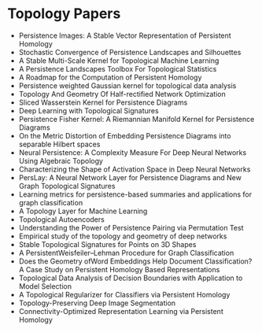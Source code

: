 # Topology Papers

<ul>

                             

 <li><a target="_blank" href="https://github.com/manjunath5496/Topology-Papers/blob/master/t(1).pdf" style="text-decoration:none;">Persistence Images: A Stable Vector Representation of Persistent Homology</a></li>

 <li><a target="_blank" href="https://github.com/manjunath5496/Topology-Papers/blob/master/t(2).pdf" style="text-decoration:none;">Stochastic Convergence of Persistence Landscapes and Silhouettes</a></li>

<li><a target="_blank" href="https://github.com/manjunath5496/Topology-Papers/blob/master/t(3).pdf" style="text-decoration:none;">A Stable Multi-Scale Kernel for Topological Machine Learning</a></li>
 <li><a target="_blank" href="https://github.com/manjunath5496/Topology-Papers/blob/master/t(4).pdf" style="text-decoration:none;">A Persistence Landscapes Toolbox For Topological Statistics</a></li>                              
<li><a target="_blank" href="https://github.com/manjunath5496/Topology-Papers/blob/master/t(5).pdf" style="text-decoration:none;">A Roadmap for the Computation of Persistent Homology</a></li>
<li><a target="_blank" href="https://github.com/manjunath5496/Topology-Papers/blob/master/t(6).pdf" style="text-decoration:none;">Persistence weighted Gaussian kernel for topological data analysis</a></li>
 <li><a target="_blank" href="https://github.com/manjunath5496/Topology-Papers/blob/master/t(7).pdf" style="text-decoration:none;">Topology And Geometry Of Half-rectified Network Optimization</a></li>

 <li><a target="_blank" href="https://github.com/manjunath5496/Topology-Papers/blob/master/t(8).pdf" style="text-decoration:none;"> Sliced Wasserstein Kernel for Persistence Diagrams </a></li>
   <li><a target="_blank" href="https://github.com/manjunath5496/Topology-Papers/blob/master/t(9).pdf" style="text-decoration:none;">Deep Learning with Topological Signatures</a></li>
  
   
 <li><a target="_blank" href="https://github.com/manjunath5496/Topology-Papers/blob/master/t(10).pdf" style="text-decoration:none;">Persistence Fisher Kernel: A Riemannian Manifold Kernel for Persistence Diagrams </a></li>                              
<li><a target="_blank" href="https://github.com/manjunath5496/Topology-Papers/blob/master/t(11).pdf" style="text-decoration:none;">On the Metric Distortion of Embedding Persistence Diagrams into separable Hilbert spaces</a></li>
<li><a target="_blank" href="https://github.com/manjunath5496/Topology-Papers/blob/master/t(12).pdf" style="text-decoration:none;">Neural Persistence: A Complexity Measure
For Deep Neural Networks Using Algebraic Topology</a></li>
<li><a target="_blank" href="https://github.com/manjunath5496/Topology-Papers/blob/master/t(13).pdf" style="text-decoration:none;">Characterizing the Shape of Activation Space in Deep Neural Networks</a></li>

<li><a target="_blank" href="https://github.com/manjunath5496/Topology-Papers/blob/master/t(14).pdf" style="text-decoration:none;">PersLay: A Neural Network Layer for Persistence Diagrams and New Graph Topological Signatures</a></li>
                              
<li><a target="_blank" href="https://github.com/manjunath5496/Topology-Papers/blob/master/t(15).pdf" style="text-decoration:none;">Learning metrics for persistence-based summaries and applications for graph classification</a></li>

<li><a target="_blank" href="https://github.com/manjunath5496/Topology-Papers/blob/master/t(16).pdf" style="text-decoration:none;">A Topology Layer for Machine Learning</a></li>

  <li><a target="_blank" href="https://github.com/manjunath5496/Topology-Papers/blob/master/t(17).pdf" style="text-decoration:none;">Topological Autoencoders</a></li>   
  
<li><a target="_blank" href="https://github.com/manjunath5496/Topology-Papers/blob/master/t(18).pdf" style="text-decoration:none;">Understanding the Power of Persistence Pairing via Permutation Test</a></li> 

  
<li><a target="_blank" href="https://github.com/manjunath5496/Topology-Papers/blob/master/t(19).pdf" style="text-decoration:none;">Empirical study of the topology and geometry of deep networks</a></li> 

<li><a target="_blank" href="https://github.com/manjunath5496/Topology-Papers/blob/master/t(20).pdf" style="text-decoration:none;">Stable Topological Signatures for Points on 3D Shapes</a></li>

<li><a target="_blank" href="https://github.com/manjunath5496/Topology-Papers/blob/master/t(21).pdf" style="text-decoration:none;">A PersistentWeisfeiler–Lehman Procedure for Graph Classification</a></li>
<li><a target="_blank" href="https://github.com/manjunath5496/Topology-Papers/blob/master/t(22).pdf" style="text-decoration:none;">Does the Geometry ofWord Embeddings Help Document Classification? A Case Study on Persistent Homology Based Representations</a></li> 
 <li><a target="_blank" href="https://github.com/manjunath5496/Topology-Papers/blob/master/t(23).pdf" style="text-decoration:none;">Topological Data Analysis of Decision Boundaries with Application to Model Selection</a></li> 
 

   <li><a target="_blank" href="https://github.com/manjunath5496/Topology-Papers/blob/master/t(24).pdf" style="text-decoration:none;">A Topological Regularizer for Classifiers via Persistent Homology</a></li>
 
   <li><a target="_blank" href="https://github.com/manjunath5496/Topology-Papers/blob/master/t(25).pdf" style="text-decoration:none;">Topology-Preserving Deep Image Segmentation</a></li>                              
 <li><a target="_blank" href="https://github.com/manjunath5496/Topology-Papers/blob/master/t(26).pdf" style="text-decoration:none;">Connectivity-Optimized Representation Learning via Persistent Homology</a></li>
 </ul>
  
  
  
